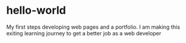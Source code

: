 # hello-world
My first steps developing web pages and a portfolio. 
I am making this exiting learning journey to get a better job as a web developer
